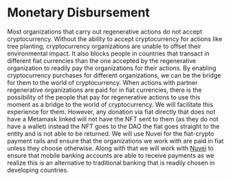 # Monetary Disbursement

Most organizations that carry out regenerative actions do not accept cryptocurrency. Without the ability to accept cryptocurrency for actions like tree planting, cryptocurrency organizations are unable to offset their environmental impact. It also blocks people in countries that transact in different fiat currencies than the one accepted by the regenerative organization to readily pay the organizations for their actions. By enabling cryptocurrency purchases for different organizations, we can be the bridge for them to the world of cryptocurrency. When actions with partner regenerative organizations are paid for in fiat currencies, there is the possibility of the people that pay for regenerative actions to use this moment as a bridge to the world of cryptocurrency. We will facilitate this experience for them. However, any donation via fiat directly that does not have a Metamask linked will not have the NFT sent to them (as they do not have a wallet) instead the NFT goes to the DAO the fiat goes straight to the entity and is not able to be returned. We will use Nuvei for the fiat-crypto payment rails and ensure that the organizations we work with are paid in fiat unless they choose otherwise. Along with that we will work with [Nuvei](https://nuvei.com) to ensure that mobile banking accounts are able to receive payments as we realize this is an alternative to traditional banking that is readily chosen in developing countries.&#x20;
